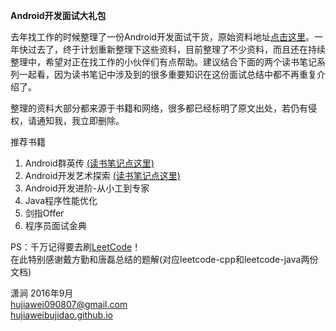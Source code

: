 **Android开发面试大礼包**

去年找工作的时候整理了一份Android开发面试干货，原始资料地址[点击这里](http://hujiaweibujidao.github.io/blog/2015/10/09/a-li-bao-bao-de-man-man-qiu-zhi-lu/)。一年快过去了，终于计划重新整理下这些资料，目前整理了不少资料，而且还在持续整理中，希望对正在找工作的小伙伴们有点帮助。建议结合下面的两个读书笔记系列一起看，因为读书笔记中涉及到的很多重要知识在这份面试总结中都不再重复介绍了。

整理的资料大部分都来源于书籍和网络，很多都已经标明了原文出处，若仍有侵权，请通知我，我立即删除。

推荐书籍    
1. Android群英传     [(读书笔记点这里)](http://hujiaweibujidao.github.io/blog/2015/11/29/Android-Heroes-Reading-Notes/)    
2. Android开发艺术探索     [(读书笔记点这里)](http://hujiaweibujidao.github.io/blog/2015/12/05/Art-of-Android-Development-Reading-Notes/)    
3. Android开发进阶-从小工到专家    
4. Java程序性能优化    
5. 剑指Offer    
6. 程序员面试金典    

PS：千万记得要去刷[LeetCode](https://leetcode.com/)！    
在此特别感谢戴方勤和唐磊总结的题解(对应leetcode-cpp和leetcode-java两份文档)

潇涧  2016年9月      
[hujiawei090807@gmail.com](mailto:hujiawei090807@gmail.com)    
[hujiaweibujidao.github.io](https://hujiaweibujidao.github.io)